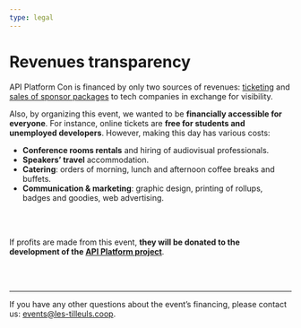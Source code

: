 ```yaml
---
type: legal
---
```


# Revenues transparency

API Platform Con is financed by only two sources of revenues: [ticketing](#pricing) and [sales of sponsor packages](#partners) to tech companies in exchange for visibility.

Also, by organizing this event, we wanted to be **financially accessible for everyone**. For instance, online tickets are **free for students and unemployed developers**. However, making this day has various costs:

- **Conference rooms rentals** and hiring of audiovisual professionals.
- **Speakers’ travel** accommodation.
- **Catering**: orders of morning, lunch and afternoon coffee breaks and buffets.
- **Communication & marketing**: graphic design, printing of rollups, badges and goodies, web advertising.

\
&nbsp;

If profits are made from this event, **they will be donated to the development of the [API Platform project](/)**.

\
&nbsp;

---

If you have any other questions about the event’s financing, please contact us: <events@les-tilleuls.coop>.
